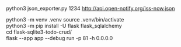 python3 json_exporter.py 1234 http://api.open-notify.org/iss-now.json



python3 -m venv .venv 
source .venv/bin/activate  
python3 -m pip install -U flask  flask_sqlalchemy  
cd flask-sqlite3-todo-crud/  
flask --app app --debug run -p 81 -h 0.0.0.0